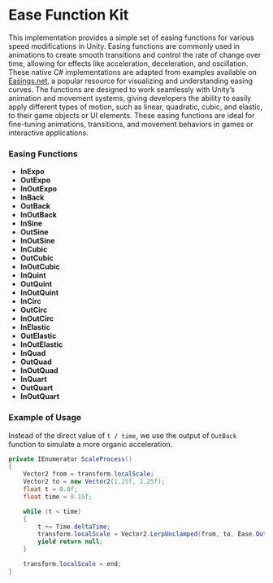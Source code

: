 # Ease Function Kit

This implementation provides a simple set of easing functions for various speed modifications in Unity. Easing functions are commonly used in animations to create smooth transitions and control the rate of change over time, allowing for effects like acceleration, deceleration, and oscillation. These native C# implementations are adapted from examples available on [Easings.net](https://easings.net/), a popular resource for visualizing and understanding easing curves. The functions are designed to work seamlessly with Unity’s animation and movement systems, giving developers the ability to easily apply different types of motion, such as linear, quadratic, cubic, and elastic, to their game objects or UI elements. These easing functions are ideal for fine-tuning animations, transitions, and movement behaviors in games or interactive applications.

### Easing Functions

- **InExpo**
- **OutExpo**
- **InOutExpo**
- **InBack**
- **OutBack**
- **InOutBack**
- **InSine**
- **OutSine**
- **InOutSine**
- **InCubic**
- **OutCubic**
- **InOutCubic**
- **InQuint**
- **OutQuint**
- **InOutQuint**
- **InCirc**
- **OutCirc**
- **InOutCirc**
- **InElastic**
- **OutElastic**
- **InOutElastic**
- **InQuad**
- **OutQuad**
- **InOutQuad**
- **InQuart**
- **OutQuart**
- **InOutQuart**

### Example of Usage
Instead of the direct value of `t / time`, we use the output of `OutBack` function to simulate a more organic acceleration.
```cs
private IEnumerator ScaleProcess()
{
    Vector2 from = transform.localScale;
    Vector2 to = new Vector2(1.25f, 1.25f);
    float t = 0.0f;
    float time = 0.15f;

    while (t < time)
    {
        t += Time.deltaTime;
        transform.localScale = Vector2.LerpUnclamped(from, to, Ease.OutBack(t / time));
        yield return null;
    }

    transform.localScale = end;
}
```
